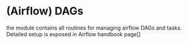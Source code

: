 # (Airflow) DAGs
the module contains all routines for managing airflow DAGs and tasks. Detailed setup is exposed in Airflow handbook page[]
